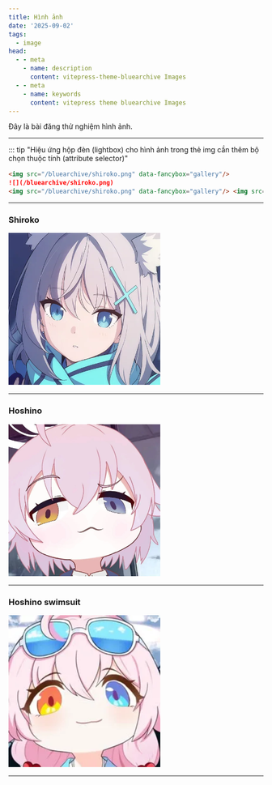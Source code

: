 ```yaml
---
title: Hình ảnh
date: '2025-09-02'
tags:
  - image
head:
  - - meta
    - name: description
      content: vitepress-theme-bluearchive Images
  - - meta
    - name: keywords
      content: vitepress theme bluearchive Images
---
```


Đây là bài đăng thử nghiệm hình ảnh.

---

::: tip
"Hiệu ứng hộp đèn (lightbox) cho hình ảnh trong thẻ img cần thêm bộ chọn thuộc tính (attribute selector)"

```md
<img src="/bluearchive/shiroko.png" data-fancybox="gallery"/>
![](/bluearchive/shiroko.png)
<img src="/bluearchive/shiroko.png" data-fancybox="gallery"/> <img src="/bluearchive/shiroko.png" data-fancybox="gallery"/>
```

---

### Shiroko
<img src="/wallpaper-2572384.webp" alt="Shiroko" width="300" height="auto" />

---

### Hoshino
<img src="/wallpaper-878514.webp" alt="Hoshino" width="300" height="auto" />

---

### Hoshino swimsuit
<img src="/wallpaper-2311325.webp" alt="Hoshino swimsuit" width="300" height="auto" />

---